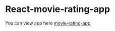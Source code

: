 # React-movie-rating-app
You can view app here [movie-rating-app ](https://eager-kare-dbbfe6.netlify.app/)


